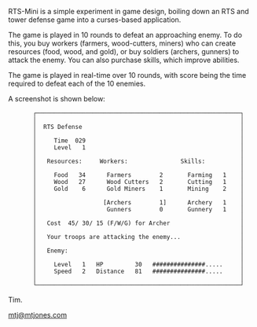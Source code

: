 RTS-Mini is a simple experiment in game design, boiling down an RTS and tower defense game into a curses-based application.

The game is played in 10 rounds to defeat an approaching enemy.  To do this, you buy workers (farmers, wood-cutters, miners) who can create resources (food, wood, and gold), or buy soldiers (archers, gunners) to attack the enemy.  You can also purchase skills, which improve abilities.

The game is played in real-time over 10 rounds, with score being the time required to defeat each of the 10 enemies.

A screenshot is shown below:

```
       ┌──────────────────────────────────────────────────────────┐
       │                                                          │
       │  RTS Defense                                             │
       │                                                          │
       │     Time  029                                            │
       │     Level   1                                            │
       │                                                          │
       │   Resources:     Workers:               Skills:          │
       │                                                          │
       │     Food   34      Farmers        2       Farming   1    │
       │     Wood   27      Wood Cutters   2       Cutting   1    │
       │     Gold    6      Gold Miners    1       Mining    2    │
       │                                                          │
       │                   [Archers        1]      Archery   1    │
       │                    Gunners        0       Gunnery   1    │
       │                                                          │
       │   Cost  45/ 30/ 15 (F/W/G) for Archer                    │
       │                                                          │
       │   Your troops are attacking the enemy...                 │
       │                                                          │
       │   Enemy:                                                 │
       │                                                          │
       │     Level   1   HP         30   ###############.....     │
       │     Speed   2   Distance   81   ###############.....     │
       │                                                          │
       └──────────────────────────────────────────────────────────┘
```

Tim.

mtj@mtjones.com